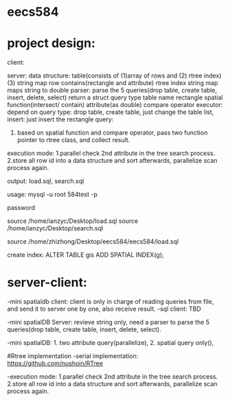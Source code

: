 # eecs584

# project design:

client:

server:
data structure: table(consists of (1)array of rows and (2) rtree index) (3) string map
row contains(rectangle and attribute)
rtree index
string map maps string to double
parser: 
parse the 5 queries(drop table, create table, insert, delete, select)
return a struct
query type
table name
rectangle
spatial function(intersect/ contain)
attribute(as double)
compare operator
executor:
depend on query type:
drop table, create table, just change the table list,
insert: just insert the rectangle
query:	
1. based on spatial function and compare operator, pass two function pointer to rtree class, and collect result.


execution mode: 1.parallel check 2nd attribute in the tree search process. 2.store all row id into a data structure and sort afterwards, parallelize scan process again.

output: load.sql, search.sql

usage: mysql -u root 584test -p

password

source /home/ianzyc/Desktop/load.sql
source /home/ianzyc/Desktop/search.sql

source /home/zhizhong/Desktop/eecs584/eecs584/load.sql

create index:
ALTER TABLE gis ADD SPATIAL INDEX(g);

# server-client:
-mini spatialdb client: client is only in charge of reading queries from file, and send it to server one by one, also receive result. 
-sql client: TBD

-mini spatialDB Server: revieve string only, need a parser to parse the 5 queries(drop table, create table, insert, delete, select).

-mini spatialDB: 1. two attribute query(parallelize), 
                 2. spatial query only(),
                 
                 

#Rtree implementation
-serial implementation: https://github.com/nushoin/RTree

-execution mode: 1.parallel check 2nd attribute in the tree search process.
                 2.store all row id into a data structure and sort afterwards, parallelize scan process again. 
